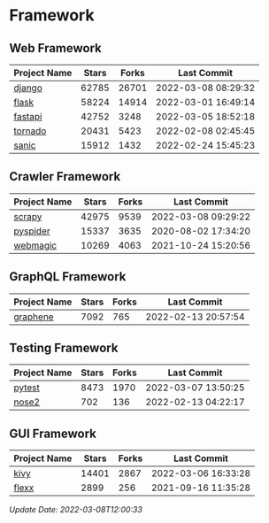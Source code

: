 # Framework

## Web Framework
| Project Name | Stars | Forks | Last Commit |
| ------------ | ----- | ----- | ----------- |
| [django](https://github.com/django/django) | 62785 | 26701 | 2022-03-08 08:29:32 |
| [flask](https://github.com/pallets/flask) | 58224 | 14914 | 2022-03-01 16:49:14 |
| [fastapi](https://github.com/tiangolo/fastapi) | 42752 | 3248 | 2022-03-05 18:52:18 |
| [tornado](https://github.com/tornadoweb/tornado) | 20431 | 5423 | 2022-02-08 02:45:45 |
| [sanic](https://github.com/sanic-org/sanic) | 15912 | 1432 | 2022-02-24 15:45:23 |

## Crawler Framework
| Project Name | Stars | Forks | Last Commit |
| ------------ | ----- | ----- | ----------- |
| [scrapy](https://github.com/scrapy/scrapy) | 42975 | 9539 | 2022-03-08 09:29:22 |
| [pyspider](https://github.com/binux/pyspider) | 15337 | 3635 | 2020-08-02 17:34:20 |
| [webmagic](https://github.com/code4craft/webmagic) | 10269 | 4063 | 2021-10-24 15:20:56 |

## GraphQL Framework
| Project Name | Stars | Forks | Last Commit |
| ------------ | ----- | ----- | ----------- |
| [graphene](https://github.com/graphql-python/graphene) | 7092 | 765 | 2022-02-13 20:57:54 |

## Testing Framework
| Project Name | Stars | Forks | Last Commit |
| ------------ | ----- | ----- | ----------- |
| [pytest](https://github.com/pytest-dev/pytest) | 8473 | 1970 | 2022-03-07 13:50:25 |
| [nose2](https://github.com/nose-devs/nose2) | 702 | 136 | 2022-02-13 04:22:17 |

## GUI Framework
| Project Name | Stars | Forks | Last Commit |
| ------------ | ----- | ----- | ----------- |
| [kivy](https://github.com/kivy/kivy) | 14401 | 2867 | 2022-03-06 16:33:28 |
| [flexx](https://github.com/flexxui/flexx) | 2899 | 256 | 2021-09-16 11:35:28 |

*Update Date: 2022-03-08T12:00:33*